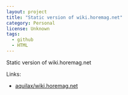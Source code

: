 ```yaml
---
layout: project
title: "Static version of wiki.horemag.net"
category: Personal
license: Unknown
tags:
  - github
  - HTML
---
```


Static version of wiki.horemag.net

Links:

* [aquilax/wiki.horemag.net](https://github.com/aquilax/wiki.horemag.net)
